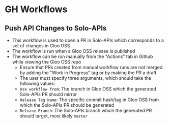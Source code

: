 # GH Workflows

## Push API Changes to Solo-APIs
 - This workflow is used to open a PR in Solo-APIs which corresponds to a set of changes in Gloo OSS
 - The workflow is run when a Gloo OSS release is published
 - The workflow can be run manually from the "Actions" tab in Github while viewing the Gloo OSS repo
   - Ensure that PRs created from manual workflow runs are not merged by adding the "Work in Progress" tag or by making 
     the PR a draft.
   - The user must specify three arguments, which should take the following values:
   - `Use workflow from`: The branch in Gloo OSS which the generated Solo-APIs PR should mirror
   - `Release Tag Name`: The specific commit hash/tag in Gloo OSS from which the Solo-APIs PR should be generated
   - `Release Branch`: The Solo-APIs branch which the generated PR should target, most likely `master`